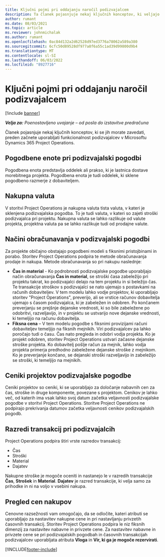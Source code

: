 ```yaml
---
title: Ključni pojmi pri oddajanju naročil podizvajalcem
description: Ta članek pojasnjuje nekaj ključnih konceptov, ki veljajo za podizvajanje v Microsoftu Dynamics 365 Project Operations.
author: rumant
ms.date: 08/03/2021
ms.topic: article
ms.reviewer: johnmichalak
ms.author: rumant
ms.openlocfilehash: 0ac84d132a2d62528d97ed3776a78062a589a380
ms.sourcegitcommit: 6cfc50d89528df977a8f6a55c1ad39d99800d9b4
ms.translationtype: MT
ms.contentlocale: sl-SI
ms.lasthandoff: 06/03/2022
ms.locfileid: "8927716"
---
```

# <a name="key-concepts-in-subcontracting"></a>Ključni pojmi pri oddajanju naročil podizvajalcem

[!include [banner](../../includes/dataverse-preview.md)]

_**Velja za:** Poenostavljeno uvajanje – od posla do izstavitve predračuna_

Članek pojasnjuje nekaj ključnih konceptov, ki se jih morate zavedati, preden začnete uporabljati funkcionalnost podizvajalcev v Microsoftu Dynamics 365 Project Operations.

## <a name="contracting-unit-on-the-subcontract"></a>Pogodbene enote pri podizvajalski pogodbi

Pogodbena enota predstavlja oddelek ali prakso, ki je lastnica dostave morebitnega projekta. Pogodbena enota je tudi oddelek, ki sklene pogodbeno razmerje z dobaviteljem.

## <a name="purchase-currency"></a>Nakupna valuta

V storitvi Project Operations je nakupna valuta tista valuta, v kateri je sklenjena podizvajalska pogodba. To je tudi valuta, v kateri so zajeti stroški podizvajalca pri projektu. Nakupna valuta se lahko razlikuje od valute projekta, projektna valuta pa se lahko razlikuje tudi od prodajne valute.

## <a name="billing-methods-on-subcontract-lines"></a>Načini obračunavanja v podizvajalski pogodbi

Za projekte običajno obstajajo pogodbeni modeli s fiksnimi pristojbinami in porabo. Storitev Project Operations podpira te metode obračunavanja prodaje in nakupa. Metode obračunavanja so pri nakupu naslednje:

- **Čas in material** - Ko podrobnosti podizvajalske pogodbe uporabljajo način obračunavanja **Čas in material**, se stroški časa zabeležijo pri projektu takrat, ko podizvajalci delajo na tem projektu in si beležijo čas. Te transakcije stroškov s podizvajalci se nato ujemajo s postavkami na računih dobaviteljev. V tem modelu lahko vodje projektov, ki uporabljajo storitev "Project Operations", preverijo, ali se vrstice računov dobavitelja ujemajo s časom podizvajalca, ki je zabeležen in odobren. Po končanem preverjanju se prejšnje dejanske vrednosti, ki so bile zabeležene po odobritvi, razveljavijo, in v projektu se ustvarijo nove dejanske vrednosti, ki temeljijo na računu dobavitelja.
- **Fiksna cena** – V tem modelu pogodbe s fiksnimi provizijami računi dobaviteljev temeljijo na fiksnih mejnikih. Viri podizvajalcev pa lahko poročajo tudi o času. Čas nato pregleda in odobri vodja projekta. Ko je projekt odobren, storitev Project Operations ustvari začasne dejanske stroške projekta. Ko dobavitelj pošlje račun za mejnik, lahko vodja projekta primerja predhodno zabeležene dejanske stroške z mejnikom. Ko je preverjanje končano, se dejanski stroški razveljavijo in zabeležijo se stroški, ki temeljijo na mejnikih.

## <a name="project-price-lists-on-subcontracts"></a>Ceniki projektov podizvajalske pogodbe

Ceniki projektov so ceniki, ki se uporabljajo za določanje nabavnih cen za čas, stroške in druge komponente, povezane s projektom. Cenikov je lahko več, od katerih ima vsak lahko svoj datum začetka veljavnosti podizvajalske pogodbe v storitvi Project Operations. Storitve Project Operations ne podpirajo prekrivanja datumov začetka veljavnosti cenikov podizvajalskih pogodb.

## <a name="transaction-classes-on-subcontracts"></a>Razredi transakcij pri podizvajalcih

Project Operations podpira štiri vrste razredov transakcij:

- Čas
- Stroški
- Material
- Dajatev

Nakupne stroške je mogoče oceniti in nastanejo le v razredih transakcije **Čas**, **Strošek** in **Material**. **Dajatev** je razred transakcije, ki velja samo za prihodke in ni na voljo v vsebini nakupa.

## <a name="purchase-pricing-dimensions"></a>Pregled cen nakupov

Cenovne razsežnosti vam omogočajo, da se odločite, kateri atributi se uporabljajo za nastavitev nakupne cene in pri nastavljanju privzetih časovnih transakcij. Storitev Project Operations podpira le niz fiksnih dimenzij za nastavitev nabavne in privzete cene. Za nastavitev nabavne in privzete cene se pri podizvajalskih pogodbah in časovnih transakcijah podizvajalcev uporabljata atributa **Vloga** in **Vir, ki ga je mogoče rezervirati**.

[!INCLUDE[footer-include](../../includes/footer-banner.md)]
